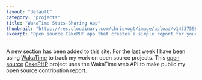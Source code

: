 ```yaml
---
layout: "default"
category: "projects"
title: "WakaTime Stats-Sharing App"
thumbnail: "https://res.cloudinary.com/chrisvogt/image/upload/v1433759656/chrisvogt-me/thumb/stats.png"
excerpt: "Open source CakePHP app that creates a simple report for your open source contributions. Uses WakaTime for time tracking."
---
```


A new section has been added to this site. For the last week I have been using <a href="http://www.wakatime.com">WakaTime</a> to track my work on open source projects. This <a href="http://en.wikipedia.org/wiki/MIT_License">open source</a> <a href="http://cakephp.org">CakePHP</a> project uses the WakaTime web API to make public my open source contribution report.
